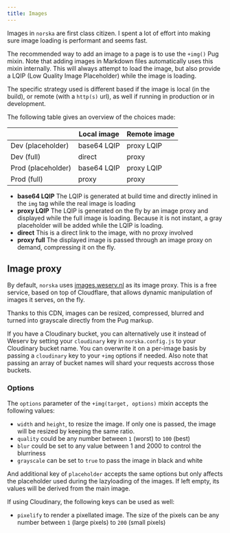 ```yaml
---
title: Images
---
```


Images in `norska` are first class citizen. I spent a lot of effort into making
sure image loading is performant and seems fast.

The recommended way to add an image to a page is to use the `+img()` Pug mixin.
Note that adding images in Markdown files automatically uses this mixin
internally. This will always attempt to load the image, but also provide
a LQIP (Low Quality Image Placeholder) while the image is loading.

The specific strategy used is different based if the image is local (in the
build), or remote (with a `http(s)` url), as well if running in production or in
development.

The following table gives an overview of the choices made:

|                    | Local image | Remote image |
| ------------------ | ----------- | ------------ |
| Dev (placeholder)  | base64 LQIP | proxy LQIP   |
| Dev (full)         | direct      | proxy        |
| Prod (placeholder) | base64 LQIP | proxy LQIP   |
| Prod (full)        | proxy       | proxy        |

- **base64 LQIP** The LQIP is generated at build time and directly inlined in
  the `img` tag while the real image is loading
- **proxy LQIP** The LQIP is generated on the fly by an image proxy and
  displayed while the full image is loading. Because it is not instant, a gray
  placeholder will be added while the LQIP is loading.
- **direct** This is a direct link to the image, with no proxy involved
- **proxy full** The displayed image is passed through an image proxy on demand,
  compressing it on the fly.

## Image proxy

By default, `norska` uses [images.weserv.nl][1] as its
image proxy. This is a free service, based on top of Cloudflare, that allows
dynamic manipulation of images it serves, on the fly.

Thanks to this CDN, images can be resized, compressed, blurred and turned into
grayscale directly from the Pug markup.

If you have a Cloudinary bucket, you can alternatively use it instead of Weserv
by setting your `cloudinary` key in `norska.config.js` to your Cloudinary
bucket name. You can overwrite it on a per-image basis by passing a `cloudinary`
key to your `+img` options if needed. Also note that passing an array of bucket
names will shard your requests accross those buckets.

### Options

The `options` parameter of the `+img(target, options)` mixin accepts the
following values:

- `width` and `height`, to resize the image. If only one is passed, the image
  will be resized by keeping the same ratio.
- `quality` could be any number between `1` (worst) to `100` (best)
- `blur` could be set to any value between 1 and 2000 to control the blurriness
- `grayscale` can be set to `true` to pass the image in black and white

And additional key of `placeholder` accepts the same options but only affects
the placeholder used during the lazyloading of the images. If left empty, its
values will be derived from the main image.

If using Cloudinary, the following keys can be used as well:

- `pixelify` to render a pixellated image. The size of the pixels can be any
  number between `1` (large pixels) to `200` (small pixels)

[1]: https://images.weserv.nl/
